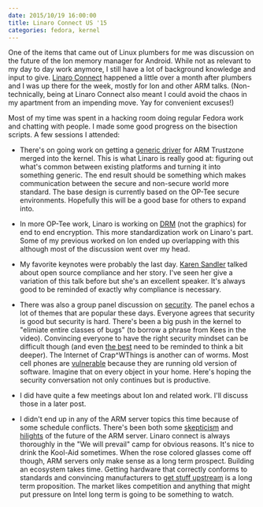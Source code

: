 ```yaml
---
date: 2015/10/19 16:00:00
title: Linaro Connect US '15
categories: fedora, kernel
---
```

One of the items that came out of Linux plumbers for me was discussion on
the future of the Ion memory manager for Android. While not as relevant
to my day to day work anymore, I still have a lot of background knowledge
and input to give. [Linaro Connect](http://connect.linaro.org) happened
a little over a month after plumbers and I was up there for the week,
mostly for Ion and other ARM talks. (Non-technically, being at Linaro
Connect also meant I could avoid the chaos in my apartment from an impending
move. Yay for convenient excuses!)

Most of my time was spent in a hacking room doing regular Fedora work and
chatting with people. I made some good progress on the bisection scripts.
A few sessions I attended:

- There's on going work on getting a
[generic driver](https://sfo15.pathable.com/meetings/302831)
for ARM Trustzone merged
into the kernel. This is what Linaro is really good at: figuring out what's
common between existing platforms and turning it into something generic.
The end result should be something which makes communication between the
secure and non-secure world more standard. The base design is currently
based on the OP-Tee secure environments. Hopefully this will be a good base
for others to expand into.

- In more OP-Tee work, Linaro is working on [DRM](https://sfo15.pathable.com/meetings/302837) (not the graphics) for end to end encryption. This more
standardization work on Linaro's part. Some of my previous worked on Ion
ended up overlapping with this although most of the discussion went over my
head.

- My favorite keynotes were probably the last day.
[Karen Sandler](https://www.youtube.com/watch?v=-GOCsXT8jas) talked about
open source compliance and her story. I've seen her give a variation of this
talk before but she's an excellent speaker. It's always good to be reminded of
exactly why compliance is necessary. 

- There was also a group panel
discussion on [security](https://www.youtube.com/watch?v=KTeT6yC915Y).
The panel echos a lot of themes that are popular these days.
Everyone agrees that security is good but security is hard. There's been a
big push in the kernel to "elimiate entire classes of bugs" (to borrow a phrase
from Kees in the video). Convincing everyone to have the right security
mindset can be difficult though (and even [the best](http://seclists.org/oss-sec/2015/q4/83) need to be reminded to think a bit deeper). The Internet of
Crap^WThings is another can of worms. Most cell phones are
[vulnerable](http://www.zdnet.com/article/android-security-a-market-for-lemons-that-leaves-87-percent-insecure/) because they are running old version of
software. Imagine that on every object in your home. Here's hoping the
security conversation not only continues but is productive.

- I did have quite a few meetings about Ion and related work. I'll discuss
those in a later post.

- I didn't end up in any of the ARM server topics this time because of some
schedule conflicts. There's been both some [skepticism](http://www.theplatform.net/2015/10/06/why-are-we-still-waiting-for-arm-servers/) and
[hilights](http://www.bloomberg.com/news/articles/2015-10-08/qualcomm-shows-off-first-server-chip-in-effort-to-expand-reach) of the future of the ARM server.
Linaro connect is always thoroughly in the "We will prevail" camp for
obvious reasons. It's nice to drink the Kool-Aid sometimes. When the rose
colored glasses come off though, ARM servers only make sense as a long term
prospect. Building an ecosystem takes time. Getting hardware that correctly
conforms to standards and convincing manufacturers to
[get stuff upstream](https://lwn.net/Articles/659347/) is a long term
proposition. The market likes competition and anything that might put pressure
on Intel long term is going to be something to watch. 
